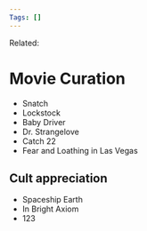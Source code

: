 ```yaml
---
Tags: []
---
```

Related: 
# Movie Curation

- Snatch
- Lockstock
- Baby Driver
- Dr. Strangelove
- Catch 22
- Fear and Loathing in Las Vegas


## Cult appreciation
- Spaceship Earth
- In Bright Axiom
- 123